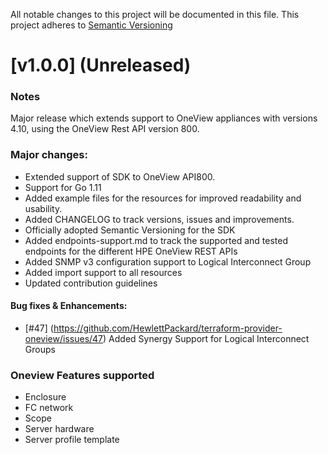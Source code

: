 All notable changes to this project will be documented in this file.
This project adheres to [Semantic Versioning](http://semver.org/spec/v2.0.0.html)

# [v1.0.0] (Unreleased)
### Notes
  Major release which extends support to OneView appliances with versions 4.10, using the OneView Rest API version 800.

### Major changes:
- Extended support of SDK to OneView API800.
- Support for Go 1.11  
- Added example files for the resources for improved readability and usability.
- Added CHANGELOG to track versions, issues and improvements.
- Officially adopted Semantic Versioning for the SDK
- Added endpoints-support.md to track the supported and tested endpoints for the different HPE OneView REST APIs
- Added SNMP v3 configuration support to Logical Interconnect Group
- Added import support to all resources
- Updated contribution guidelines

#### Bug fixes & Enhancements:
- [#47] (https://github.com/HewlettPackard/terraform-provider-oneview/issues/47) Added Synergy Support for Logical Interconnect Groups

### Oneview Features supported
- Enclosure    
- FC network
- Scope
- Server hardware
- Server profile template
